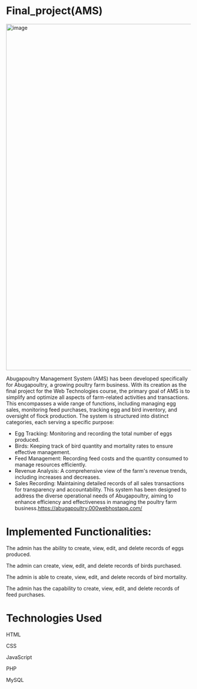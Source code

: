 # Final_project(AMS)
<img width="946" alt="image" src="https://github.com/Abugatwin/Final_project/assets/115842884/41affd15-c80e-424b-a25c-4502953e0aeb">


Abugapoultry Management System (AMS) has been developed specifically for Abugapoultry, a growing poultry farm business. With its creation as the final project for the Web Technologies course, the primary goal of AMS is to simplify and optimize all aspects of farm-related activities and transactions. This encompasses a wide range of functions, including managing egg sales, monitoring feed purchases, tracking egg and bird inventory, and oversight of flock production. The system is structured into distinct categories, each serving a specific purpose:

- Egg Tracking: Monitoring and recording the total number of eggs produced.
- Birds: Keeping track of bird quantity and mortality rates to ensure effective management.
- Feed Management: Recording feed costs and the quantity consumed to manage resources efficiently.
- Revenue Analysis: A comprehensive view of the farm's revenue trends, including increases and decreases.
- Sales Recording: Maintaining detailed records of all sales transactions for transparency and accountability.
This system has been designed to address the diverse operational needs of Abugapoultry, aiming to enhance efficiency and effectiveness in managing the poultry farm business.https://abugapoultry.000webhostapp.com/


# Implemented Functionalities:

The admin has the ability to create, view, edit, and delete records of eggs produced.

The admin can create, view, edit, and delete records of birds purchased.

The admin is able to create, view, edit, and delete records of bird mortality.

The admin has the capability to create, view, edit, and delete records of feed purchases.

# Technologies Used
HTML

CSS

JavaScript

PHP

MySQL


